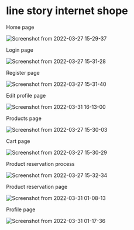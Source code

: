 # line story internet shope

Home page

![Screenshot from 2022-03-27 15-29-37](https://user-images.githubusercontent.com/67123448/160281529-de24d3be-1fd9-4536-81ee-d1f46afd9bdc.png)

Login page

![Screenshot from 2022-03-27 15-31-28](https://user-images.githubusercontent.com/67123448/160281514-f00a6f00-1f22-4fdc-b218-abdbe34c002f.png)

Register page

![Screenshot from 2022-03-27 15-31-40](https://user-images.githubusercontent.com/67123448/160281565-6dbb4495-4745-4341-ae01-6229a089964a.png)

Edit profile page

![Screenshot from 2022-03-31 16-13-00](https://user-images.githubusercontent.com/67123448/161063053-4ffa0e80-b9d7-4313-bf01-3eadd941ced6.png)

Products page

![Screenshot from 2022-03-27 15-30-03](https://user-images.githubusercontent.com/67123448/160281534-2e4b475f-5ebc-4838-9abf-e3eb637288fb.png)

Cart page

![Screenshot from 2022-03-27 15-30-29](https://user-images.githubusercontent.com/67123448/160281545-83e90017-c63c-4540-bda3-ca6c645565f4.png)

Product reservation process

![Screenshot from 2022-03-27 15-32-34](https://user-images.githubusercontent.com/67123448/160281585-449222a8-fb79-4273-af4a-3e2545bff07f.png)

Product reservation page

![Screenshot from 2022-03-31 01-08-13](https://user-images.githubusercontent.com/67123448/160939575-ef2ea233-8f5c-4301-a7fa-6388f7fa1a47.png)

Profile page

![Screenshot from 2022-03-31 01-17-36](https://user-images.githubusercontent.com/67123448/160940346-3ec0104c-c9ce-4003-bdf7-fa478afcf315.png)


